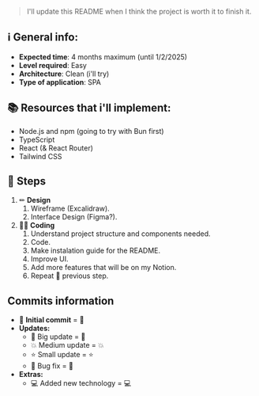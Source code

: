 > I'll update this README when I think the project is worth it to finish it.

## ℹ **General info:**

- **Expected time**: 4 months maximum (until 1/2/2025)
- **Level required**: Easy
- **Architecture**: Clean (i'll try)
- **Type of application**: SPA

## 📚 **Resources that i'll implement:**

- Node.js and npm (going to try with Bun first)
- TypeScript
- React (& React Router)
- Tailwind CSS

## 🏁 **Steps**

1. ✏ **Design**
   1. Wireframe (Excalidraw).
   2. Interface Design (Figma?).
2. 👨‍💻 **Coding**
   1. Understand project structure and components needed.
   2. Code.
   3. Make instalation guide for the README.
   4. Improve UI.
   5. Add more features that will be on my Notion.
   6. Repeat 🔁 previous step.

## Commits information

- 🔰 **Initial commit** = :beginner:
- **Updates:**
  - 🚀 Big update = :rocket:
  - 💥 Medium update = :boom:
  - ⭐ Small update = :star:
  - 🔨 Bug fix = :hammer:
- **Extras:**
  - 💻 Added new technology = :computer:
